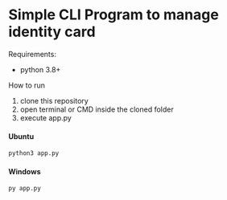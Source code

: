 # Simple CLI Program to manage identity card

Requirements:
- python 3.8+

How to run
1. clone this repository
2. open terminal or CMD inside the cloned folder
3. execute app.py
#### Ubuntu
```bash
python3 app.py
```
#### Windows
```bash
py app.py
```
